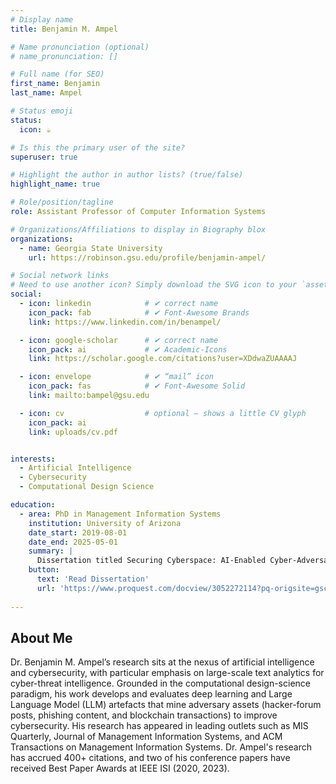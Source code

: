 ```yaml
---
# Display name
title: Benjamin M. Ampel

# Name pronunciation (optional)
# name_pronunciation: []

# Full name (for SEO)
first_name: Benjamin
last_name: Ampel

# Status emoji
status:
  icon: ☕️

# Is this the primary user of the site?
superuser: true

# Highlight the author in author lists? (true/false)
highlight_name: true

# Role/position/tagline
role: Assistant Professor of Computer Information Systems

# Organizations/Affiliations to display in Biography blox
organizations:
  - name: Georgia State University
    url: https://robinson.gsu.edu/profile/benjamin-ampel/

# Social network links
# Need to use another icon? Simply download the SVG icon to your `assets/media/icons/` folder.
social:
  - icon: linkedin            # ✔ correct name
    icon_pack: fab            # ✔ Font-Awesome Brands
    link: https://www.linkedin.com/in/benampel/

  - icon: google-scholar      # ✔ correct name
    icon_pack: ai             # ✔ Academic-Icons
    link: https://scholar.google.com/citations?user=XDdwaZUAAAAJ

  - icon: envelope            # ✔ “mail” icon
    icon_pack: fas            # ✔ Font-Awesome Solid
    link: mailto:bampel@gsu.edu

  - icon: cv                  # optional – shows a little CV glyph
    icon_pack: ai
    link: uploads/cv.pdf


interests:
  - Artificial Intelligence
  - Cybersecurity
  - Computational Design Science

education:
  - area: PhD in Management Information Systems
    institution: University of Arizona
    date_start: 2019-08-01
    date_end: 2025-05-01
    summary: |
      Dissertation titled Securing Cyberspace: AI-Enabled Cyber-Adversary Defense. Supervised by Dr. Hsinchun Chen. The committee also included Dr. Sue Brown, Dr. Jay F. Nunamaker Jr. Awarded the ACM SIGMIS Doctoral Dissertation Award at ICIS 2024.
    button:
      text: 'Read Dissertation'
      url: 'https://www.proquest.com/docview/3052272114?pq-origsite=gscholar&fromopenview=true&sourcetype=Dissertations%20&%20Theses'
    
---
```


## About Me

Dr. Benjamin M. Ampel’s research sits at the nexus of artificial intelligence and cybersecurity, with particular emphasis on large-scale text analytics for cyber-threat intelligence. Grounded in the computational design-science paradigm, his work develops and evaluates deep learning and Large Language Model (LLM) artefacts that mine adversary assets (hacker-forum posts, phishing content, and blockchain transactions) to improve cybersecurity. His research has appeared in leading outlets such as MIS Quarterly, Journal of Management Information Systems, and ACM Transactions on Management Information Systems. Dr. Ampel's research has accrued 400+ citations, and two of his conference papers have received Best Paper Awards at IEEE ISI (2020, 2023).
